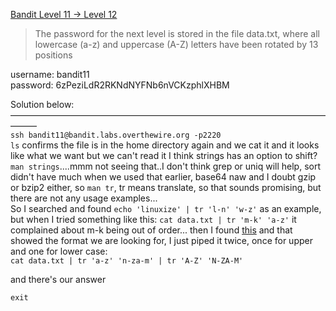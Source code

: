 [Bandit Level 11 → Level 12](https://overthewire.org/wargames/bandit/bandit12.html)

> The password for the next level is stored in the file data.txt, where all lowercase (a-z) and uppercase (A-Z) letters have been rotated by 13 positions  

username: bandit11  
password: 6zPeziLdR2RKNdNYFNb6nVCKzphlXHBM  

Solution below:  
———————————————————————————————————————  
`ssh bandit11@bandit.labs.overthewire.org -p2220`  
`ls` confirms the file is in the home directory again and we cat it and it looks like what we want but we can't read it
I think strings has an option to shift? `man strings`....mmm not seeing that..I don't think grep or uniq will help, sort didn't have much when we used that earlier, base64 naw and I doubt gzip or bzip2 either, so `man tr`, tr means translate, so that sounds promising, but there are not any usage examples...  
So I searched and found `echo 'linuxize' | tr 'l-n' 'w-z'` as an example, but when I tried something like this: `cat data.txt | tr 'm-k' 'a-z'` it complained about m-k being out of order... then I found [this](https://unix.stackexchange.com/questions/19772/how-does-tr-a-z-n-za-m-work) and that showed the format we are looking for, I just piped it twice, once for upper and one for lower case:  
`cat data.txt | tr 'a-z' 'n-za-m' | tr 'A-Z' 'N-ZA-M'`

and there's our answer  

`exit`  